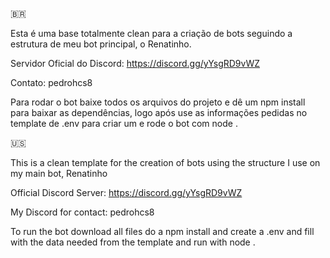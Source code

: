 🇧🇷

Esta é uma base totalmente clean para a criação de bots seguindo a estrutura de meu bot principal, o Renatinho.

Servidor Oficial do Discord: https://discord.gg/yYsgRD9vWZ

Contato: pedrohcs8

Para rodar o bot baixe todos os arquivos do projeto e dê um npm install para baixar as dependências, logo após use as informações pedidas no template de .env para criar um e rode o bot com node .

🇺🇸

This is a clean template for the creation of bots using the structure I use on my main bot, Renatinho

Official Discord Server: https://discord.gg/yYsgRD9vWZ

My Discord for contact: pedrohcs8

To run the bot download all files do a npm install and create a .env and fill with the data needed from the template and run with node .
